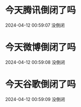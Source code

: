# 今天腾讯倒闭了吗

2024-04-12 00:59:07 没倒闭

# 今天微博倒闭了吗

2024-04-12 00:59:08 没倒闭

# 今天谷歌倒闭了吗

2024-04-12 00:59:09 没倒闭

